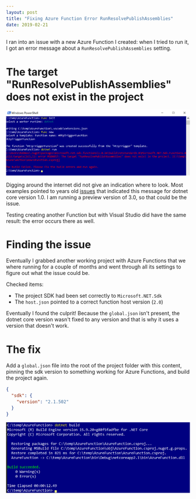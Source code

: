 ```yaml
---
layout: post
title: "Fixing Azure Function Error RunResolvePublishAssemblies"
date: 2019-02-21
---
```


I ran into an issue with a new Azure Function I created: when I tried to run it, I got an error message about a `RunResolvePublishAssemblies` setting.

# The target "RunResolvePublishAssemblies" does not exist in the project
![](/images/20190221/2019_02_21_01_PowerShell_Example.png)

Digging around the internet did not give an indication where to look. Most examples pointed to years old [issues](https://github.com/Azure/azure-functions-vs-build-sdk/issues/92) that indicated this message for dotnet core version 1.0. I am running a preview version of 3.0, so that could be the issue. 

Testing creating another Function but with Visual Studio did have the same result: the error occurs there as well.

# Finding the issue
Eventually I grabbed another working project with Azure Functions that we where running for a couple of months and went through all its settings to figure out what the issue could be.

Checked items:
* The project SDK had been set correctly to `Microsoft.NET.Sdk` 
* The `host.json` pointed to a correct function host version (`2.0`)

Eventually I found the culprit! Because the `global.json` isn't present, the dotnet core version wasn't fixed to any version and that is why it uses a version that doesn't work.

# The fix
Add a `global.json` file into the root of the project folder with this content, pinning the sdk version to something working for Azure Functions, and build the project again.

``` json
{
  "sdk": {
    "version": "2.1.502"
  }
}
```

![](/images/20190221/2019_02_21_01_PowerShell_Working.png)